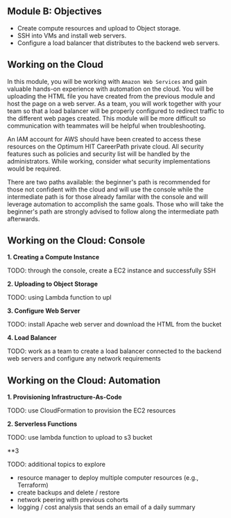 ## Module B: Objectives

- Create compute resources and upload to Object storage.
- SSH into VMs and install web servers.
- Configure a load balancer that distributes to the backend web servers.

## Working on the Cloud

In this module, you will be working with ```Amazon Web Services``` and gain valuable hands-on experience with automation on the cloud. You will be uploading the HTML file you have created from the previous module and host the page on a web server. As a team, you will work together with your team so that a load balancer will be properly configured to redirect traffic to the different web pages created. This module will be more difficult so communication with teammates will be helpful when troubleshooting.

An IAM account for AWS should have been created to access these resources on the Optimum HIT CareerPath private cloud. All security features such as policies and security list will be handled by the administrators. While working, consider what security implementations would be required.

There are two paths available: the beginner's path is recommended for those not confident with the cloud and will use the console while the intermediate path is for those already familar with the console and will leverage automation to accomplish the same goals. Those who will take the beginner's path are strongly advised to follow along the intermediate path afterwards.

## Working on the Cloud: Console
**1. Creating a Compute Instance**

TODO: through the console, create a EC2 instance and successfully SSH

**2. Uploading to Object Storage**

TODO: using Lambda function to upl

**3. Configure Web Server**

TODO: install Apache web server and download the HTML from the bucket

**4. Load Balancer**

TODO: work as a team to create a load balancer connected to the backend web servers and configure any network requirements

## Working on the Cloud: Automation
**1. Provisioning Infrastructure-As-Code**

TODO: use CloudFormation to provision the EC2 resources

**2. Serverless Functions**

TODO: use lambda function to upload to s3 bucket

**3

TODO: additional topics to explore
- resource manager to deploy multiple computer resources (e.g., Terraform)
- create backups and delete / restore
- network peering with previous cohorts
- logging / cost analysis that sends an email of a daily summary


